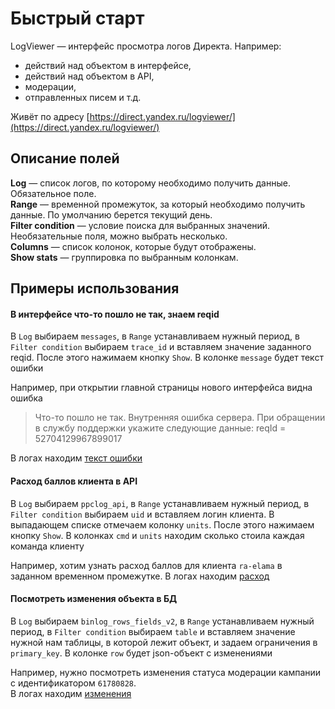 # Быстрый старт

LogViewer — интерфейс просмотра логов Директа. Например:
- действий над объектом в интерфейсе,
- действий над объектом в API,
- модерации,
- отправленных писем
  и т.д.

Живёт по адресу [https://direct.yandex.ru/logviewer/](https://direct.yandex.ru/logviewer/)


## Описание полей

**Log** — список логов, по которому необходимо получить данные. Обязательное поле.  
**Range** — временной промежуток, за который необходимо получить данные. По умолчанию берется текущий день.  
**Filter condition** — условие поиска для выбранных значений. Необязательные поля, можно выбрать несколько.  
**Columns** — список колонок, которые будут отображены.  
**Show stats** — группировка по выбранным колонкам.  


## Примеры использования

#### В интерфейсе что-то пошло не так, знаем reqid
В `Log` выбираем `messages`, в `Range` устанавливаем нужный период, в `Filter condition` выбираем `trace_id` и вставляем значение заданного reqid. После этого нажимаем кнопку `Show`. В колонке `message` будет текст ошибки

Например, при открытии главной страницы нового интерфейса видна ошибка
> Что-то пошло не так. Внутренняя ошибка сервера. При обращении в службу поддержки укажите следующие данные: reqId = 52704129967899017

В логах находим [текст ошибки](https://direct.yandex.ru/logviewer/short/0np0dwUW3xZtan)

#### Расход баллов клиента в API
В `Log` выбираем `ppclog_api`, в `Range` устанавливаем нужный период, в `Filter condition` выбираем `uid` и вставляем логин клиента. В выпадающем списке отмечаем колонку `units`. После этого нажимаем кнопку `Show`. В колонках `cmd` и `units` находим сколько стоила каждая команда клиенту

Например, хотим узнать расход баллов для клиента `ra-elama` в заданном временном промежутке.
В логах находим [расход](https://direct.yandex.ru/logviewer/short/H0kVGxfW3vaLXL)


#### Посмотреть изменения объекта в БД
В `Log` выбираем `binlog_rows_fields_v2`, в `Range` устанавливаем нужный период, в `Filter condition` выбираем `table` и вставляем значение нужной нам таблицы, в которой лежит объект, и задаем ограничения в `primary_key`. В колонке `row` будет json-объект с изменениями

Например, нужно посмотреть изменения статуса модерации кампании с идентификатором `61780828`.  
В логах находим [изменения](https://direct.yandex.ru/logviewer/short/dVvtg-u13vaCVi)
